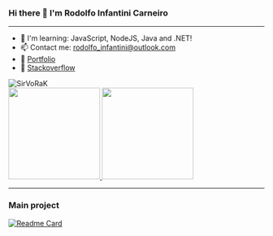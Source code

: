 ### Hi there 👋 I'm Rodolfo Infantini Carneiro
<hr>

- 🌱 I'm learning: JavaScript, NodeJS, Java and .NET!
- 📫 Contact me: rodolfo_infantini@outlook.com
- 🎨 [Portfolio](https://sirvorak.github.io)
- 🙋 [Stackoverflow](https://stackoverflow.com/users/16912882/vorak-rodolfo)

<img src="https://komarev.com/ghpvc/?username=SirVoRaK&color=green" alt="SirVoRaK"> 

<div>
	<a href="https://github.com/SirVoRaK/">
		<img height="180em" src="https://github-readme-stats.vercel.app/api?username=SirVoRaK&show_icons=true&theme=dracula&include_all_commits=true&count_private=true">
		<img height="180em" src="https://github-readme-stats.vercel.app/api/top-langs/?username=SirVoRaK&layout=compact&theme=dracula&langs_count=16">
	</a>
</div>

<hr>

### Main project
[![Readme Card](https://github-readme-stats.vercel.app/api/pin/?username=SirVoRaK&repo=chess&theme=dracula)](https://github.com/SirVoRaK/chess)
